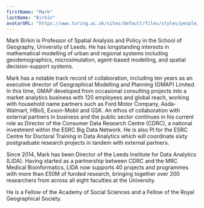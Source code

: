 ```yaml
---
firstName: "Mark"
lastName: "Birkin"
avatarURL: "https://www.turing.ac.uk/sites/default/files/styles/people/public/2018-08/mark_headshot_informal.png?itok=PNISaM5r"
---
```


Mark Birkin is Professor of Spatial Analysis and Policy in the School of Geography, University of Leeds. He has longstanding interests in mathematical modelling of urban and regional systems including geodemographics, microsimulation, agent-based modelling, and spatial decision-support systems.

Mark has a notable track record of collaboration, including ten years as an executive director of Geographical Modelling and Planning (GMAP) Limited. In this time, GMAP developed from occasional consulting projects into a market analytics business with 120 employees and global reach, working with household name partners such as Ford Motor Company, Asda-Walmart, HBoS, Exxon-Mobil and GSK. An ethos of collaboration with external partners in business and the public sector continues in his current role as Director of the Consumer Data Research Centre (CDRC), a national investment within the ESRC Big Data Network. He is also PI for the ESRC Centre for Doctoral Training in Data Analytics which will coordinate sixty postgraduate research projects in tandem with external partners.

Since 2014, Mark has been Director of the Leeds Institute for Data Analytics (LIDA). Having started as a partnership between CDRC and the MRC Medical Bioinformatics, LIDA now supports 40 projects and programmes with more than £50M of funded research, bringing together over 200 researchers from across all eight faculties at the University.

He is a Fellow of the Academy of Social Sciences and a Fellow of the Royal Geographical Society.
